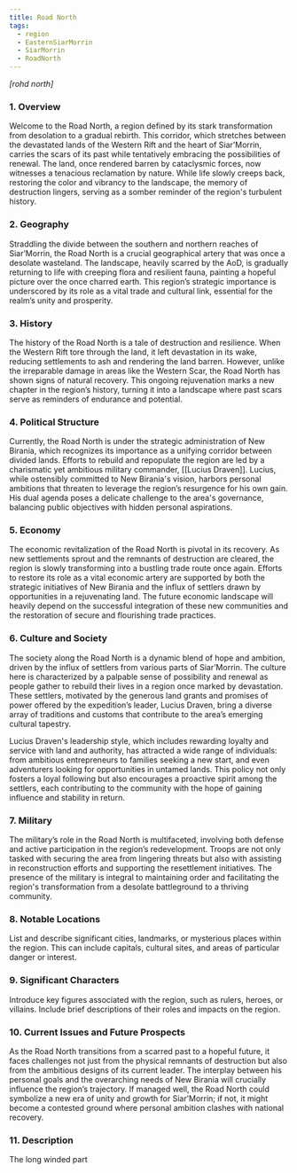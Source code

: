 ```yaml
---
title: Road North
tags:
  - region
  - EasternSiarMorrin
  - SiarMorrin
  - RoadNorth
---
```

*[rohd north]*
### 1. **Overview**

Welcome to the Road North, a region defined by its stark transformation from desolation to a gradual rebirth. This corridor, which stretches between the devastated lands of the Western Rift and the heart of Siar’Morrin, carries the scars of its past while tentatively embracing the possibilities of renewal. The land, once rendered barren by cataclysmic forces, now witnesses a tenacious reclamation by nature. While life slowly creeps back, restoring the color and vibrancy to the landscape, the memory of destruction lingers, serving as a somber reminder of the region's turbulent history.

### 2. **Geography**

Straddling the divide between the southern and northern reaches of Siar’Morrin, the Road North is a crucial geographical artery that was once a desolate wasteland. The landscape, heavily scarred by the AoD, is gradually returning to life with creeping flora and resilient fauna, painting a hopeful picture over the once charred earth. This region’s strategic importance is underscored by its role as a vital trade and cultural link, essential for the realm’s unity and prosperity.

### 3. **History**

The history of the Road North is a tale of destruction and resilience. When the Western Rift tore through the land, it left devastation in its wake, reducing settlements to ash and rendering the land barren. However, unlike the irreparable damage in areas like the Western Scar, the Road North has shown signs of natural recovery. This ongoing rejuvenation marks a new chapter in the region’s history, turning it into a landscape where past scars serve as reminders of endurance and potential.

### 4. **Political Structure**

Currently, the Road North is under the strategic administration of New Birania, which recognizes its importance as a unifying corridor between divided lands. Efforts to rebuild and repopulate the region are led by a charismatic yet ambitious military commander, [[Lucius Draven]]. Lucius, while ostensibly committed to New Birania's vision, harbors personal ambitions that threaten to leverage the region’s resurgence for his own gain. His dual agenda poses a delicate challenge to the area's governance, balancing public objectives with hidden personal aspirations.

### 5. **Economy**

The economic revitalization of the Road North is pivotal in its recovery. As new settlements sprout and the remnants of destruction are cleared, the region is slowly transforming into a bustling trade route once again. Efforts to restore its role as a vital economic artery are supported by both the strategic initiatives of New Birania and the influx of settlers drawn by opportunities in a rejuvenating land. The future economic landscape will heavily depend on the successful integration of these new communities and the restoration of secure and flourishing trade practices.

### 6. **Culture and Society**

The society along the Road North is a dynamic blend of hope and ambition, driven by the influx of settlers from various parts of Siar’Morrin. The culture here is characterized by a palpable sense of possibility and renewal as people gather to rebuild their lives in a region once marked by devastation. These settlers, motivated by the generous land grants and promises of power offered by the expedition’s leader, Lucius Draven, bring a diverse array of traditions and customs that contribute to the area’s emerging cultural tapestry.

Lucius Draven's leadership style, which includes rewarding loyalty and service with land and authority, has attracted a wide range of individuals: from ambitious entrepreneurs to families seeking a new start, and even adventurers looking for opportunities in untamed lands. This policy not only fosters a loyal following but also encourages a proactive spirit among the settlers, each contributing to the community with the hope of gaining influence and stability in return.

### 7. **Military**

The military’s role in the Road North is multifaceted, involving both defense and active participation in the region’s redevelopment. Troops are not only tasked with securing the area from lingering threats but also with assisting in reconstruction efforts and supporting the resettlement initiatives. The presence of the military is integral to maintaining order and facilitating the region's transformation from a desolate battleground to a thriving community.

### 8. **Notable Locations**

List and describe significant cities, landmarks, or mysterious places within the region. This can include capitals, cultural sites, and areas of particular danger or interest.

### 9. **Significant Characters**

Introduce key figures associated with the region, such as rulers, heroes, or villains. Include brief descriptions of their roles and impacts on the region.

### 10. **Current Issues and Future Prospects**

As the Road North transitions from a scarred past to a hopeful future, it faces challenges not just from the physical remnants of destruction but also from the ambitious designs of its current leader. The interplay between his personal goals and the overarching needs of New Birania will crucially influence the region’s trajectory. If managed well, the Road North could symbolize a new era of unity and growth for Siar’Morrin; if not, it might become a contested ground where personal ambition clashes with national recovery.

### 11. **Description**

The long winded part
